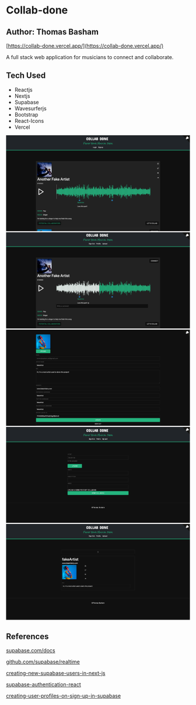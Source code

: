 # Collab-done

## Author: Thomas Basham

[https://collab-done.vercel.app/](https://collab-done.vercel.app/)

A full stack web application for musicians to connect and collaborate.

## Tech Used

- Reactjs
- Nextjs
- Supabase
- Wavesurferjs
- Bootstrap
- React-Icons
- Vercel

<img src="./public/snapShots/collabDone00.png" />
<img src="./public/snapShots/collabDone01.png" />
<img src="./public/snapShots/collabDone02.png" />
<img src="./public/snapShots/collabDone03.png" />
<img src="./public/snapShots/collabDone04.png" />

## References

[supabase.com/docs](https://supabase.com/docs/)

[github.com/supabase/realtime](https://github.com/supabase/realtime)

[creating-new-supabase-users-in-next-js](https://aboutmonica.com/blog/creating-new-supabase-users-in-next-js/)

[supabase-authentication-react](https://ruanmartinelli.com/posts/supabase-authentication-react)

[creating-user-profiles-on-sign-up-in-supabase](https://dev.to/sruhleder/creating-user-profiles-on-sign-up-in-supabase-5037)
